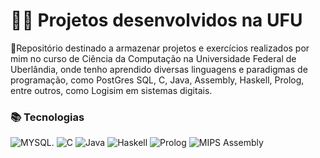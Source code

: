 # 👨‍🎓 Projetos desenvolvidos na UFU

👾Repositório destinado a armazenar projetos e exercícios realizados por mim no curso de Ciência da Computação na Universidade Federal de Uberlândia, onde tenho aprendido diversas linguagens e paradigmas de programação, como PostGres SQL, C, Java, Assembly, Haskell, Prolog, entre outros, como Logisim em sistemas digitais.


### 📚 Tecnologias

![MYSQL](https://img.shields.io/badge/mysql-4479A1.svg?style=for-the-badge&logo=mysql&logoColor=white). ![C](https://img.shields.io/badge/C-845EC2?style=for-the-badge&logo=c) ![Java](https://img.shields.io/badge/Java-D65DB1?style=for-the-badge&logo=openjdk&logoColor=white) ![Haskell](https://img.shields.io/badge/Haskell-FF6F91?style=for-the-badge&logo=haskell) ![Prolog](https://img.shields.io/badge/Prolog-FF9671?style=for-the-badge) ![MIPS Assembly](https://img.shields.io/badge/MIPS_Assembly-008F7A?style=for-the-badge)


